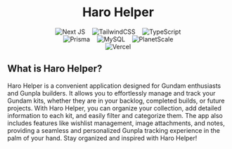 <div align="center">

# Haro Helper

<!-- ![1]()-->

![Next JS](https://img.shields.io/badge/Next-black?style=for-the-badge&logo=next.js&logoColor=white)&nbsp;&nbsp;&nbsp;
![TailwindCSS](https://img.shields.io/badge/tailwindcss-%2338B2AC.svg?style=for-the-badge&logo=tailwind-css&logoColor=white)&nbsp;&nbsp;&nbsp;
![TypeScript](https://img.shields.io/badge/typescript-%23007ACC.svg?style=for-the-badge&logo=typescript&logoColor=white)
<br/>
![Prisma](https://img.shields.io/badge/Prisma-3982CE?style=for-the-badge&logo=Prisma&logoColor=white)&nbsp;&nbsp;&nbsp;
![MySQL](https://img.shields.io/badge/mysql-%2300f.svg?style=for-the-badge&logo=mysql&logoColor=white)&nbsp;&nbsp;&nbsp;
![PlanetScale](https://img.shields.io/badge/planetscale-%23000000.svg?style=for-the-badge&logo=planetscale&logoColor=white)
<br/>
![Vercel](https://img.shields.io/badge/vercel-%23000000.svg?style=for-the-badge&logo=vercel&logoColor=white)

</div>

## What is Haro Helper?
Haro Helper is a convenient application designed for Gundam enthusiasts and Gunpla builders. It allows you to effortlessly manage and track your Gundam kits, whether they are in your backlog, completed builds, or future projects. With Haro Helper, you can organize your collection, add detailed information to each kit, and easily filter and categorize them. The app also includes features like wishlist management, image attachments, and notes, providing a seamless and personalized Gunpla tracking experience in the palm of your hand. Stay organized and inspired with Haro Helper!
